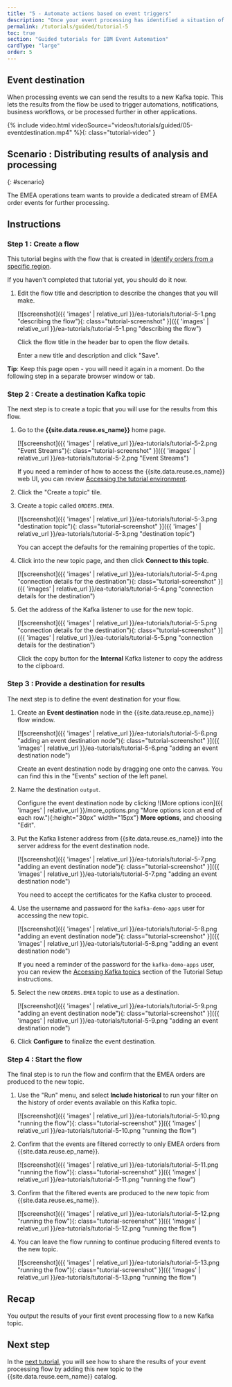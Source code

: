 ```yaml
---
title: "5 - Automate actions based on event triggers"
description: "Once your event processing has identified a situation of interest, a common next step is to automate a response. You can write the output of your processing flows to a Kafka topic to achieve this."
permalink: /tutorials/guided/tutorial-5
toc: true
section: "Guided tutorials for IBM Event Automation"
cardType: "large"
order: 5
---
```


## Event destination

When processing events we can send the results to a new Kafka topic. This lets the results from the flow be used to trigger automations, notifications, business workflows, or be processed further in other applications.

{% include video.html videoSource="videos/tutorials/guided/05-eventdestination.mp4" %}{: class="tutorial-video" }

## Scenario : Distributing results of analysis and processing
{: #scenario}

The EMEA operations team wants to provide a dedicated stream of EMEA order events for further processing.

## Instructions

### Step 1 : Create a flow

This tutorial begins with the flow that is created in [Identify orders from a specific region](./tutorial-1).

If you haven't completed that tutorial yet, you should do it now.

1. Edit the flow title and description to describe the changes that you will make.

    [![screenshot]({{ 'images' | relative_url }}/ea-tutorials/tutorial-5-1.png "describing the flow"){: class="tutorial-screenshot" }]({{ 'images' | relative_url }}/ea-tutorials/tutorial-5-1.png "describing the flow")

    Click the flow title in the header bar to open the flow details.

    Enter a new title and description and click "Save".

**Tip**: Keep this page open - you will need it again in a moment. Do the following step in a separate browser window or tab.

### Step 2 : Create a destination Kafka topic

The next step is to create a topic that you will use for the results from this flow.

1. Go to the **{{site.data.reuse.es_name}}** home page.

    [![screenshot]({{ 'images' | relative_url }}/ea-tutorials/tutorial-5-2.png "Event Streams"){: class="tutorial-screenshot" }]({{ 'images' | relative_url }}/ea-tutorials/tutorial-5-2.png "Event Streams")

    If you need a reminder of how to access the {{site.data.reuse.es_name}} web UI, you can review [Accessing the tutorial environment](./tutorial-access#event-streams).

1. Click the "Create a topic" tile.

1. Create a topic called `ORDERS.EMEA`.

    [![screenshot]({{ 'images' | relative_url }}/ea-tutorials/tutorial-5-3.png "destination topic"){: class="tutorial-screenshot" }]({{ 'images' | relative_url }}/ea-tutorials/tutorial-5-3.png "destination topic")

    You can accept the defaults for the remaining properties of the topic.

1. Click into the new topic page, and then click **Connect to this topic**.

    [![screenshot]({{ 'images' | relative_url }}/ea-tutorials/tutorial-5-4.png "connection details for the destination"){: class="tutorial-screenshot" }]({{ 'images' | relative_url }}/ea-tutorials/tutorial-5-4.png "connection details for the destination")

1. Get the address of the Kafka listener to use for the new topic.

    [![screenshot]({{ 'images' | relative_url }}/ea-tutorials/tutorial-5-5.png "connection details for the destination"){: class="tutorial-screenshot" }]({{ 'images' | relative_url }}/ea-tutorials/tutorial-5-5.png "connection details for the destination")

    Click the copy button for the **Internal** Kafka listener to copy the address to the clipboard.

### Step 3 : Provide a destination for results

The next step is to define the event destination for your flow.

1. Create an **Event destination** node in the {{site.data.reuse.ep_name}} flow window.

    [![screenshot]({{ 'images' | relative_url }}/ea-tutorials/tutorial-5-6.png "adding an event destination node"){: class="tutorial-screenshot" }]({{ 'images' | relative_url }}/ea-tutorials/tutorial-5-6.png "adding an event destination node")

    Create an event destination node by dragging one onto the canvas. You can find this in the "Events" section of the left panel.

1. Name the destination `output`.

    Configure the event destination node by clicking ![More options icon]({{ 'images' | relative_url }}/more_options.png "More options icon at end of each row."){:height="30px" width="15px"} **More options**, and choosing "Edit".

1. Put the Kafka listener address from {{site.data.reuse.es_name}} into the server address for the event destination node.

    [![screenshot]({{ 'images' | relative_url }}/ea-tutorials/tutorial-5-7.png "adding an event destination node"){: class="tutorial-screenshot" }]({{ 'images' | relative_url }}/ea-tutorials/tutorial-5-7.png "adding an event destination node")

    You need to accept the certificates for the Kafka cluster to proceed.

1. Use the username and password for the `kafka-demo-apps` user for accessing the new topic.

    [![screenshot]({{ 'images' | relative_url }}/ea-tutorials/tutorial-5-8.png "adding an event destination node"){: class="tutorial-screenshot" }]({{ 'images' | relative_url }}/ea-tutorials/tutorial-5-8.png "adding an event destination node")

    If you need a reminder of the password for the `kafka-demo-apps` user, you can review the [Accessing Kafka topics](./tutorial-access#accessing-kafka-topics) section of the Tutorial Setup instructions.

1. Select the new `ORDERS.EMEA` topic to use as a destination.

    [![screenshot]({{ 'images' | relative_url }}/ea-tutorials/tutorial-5-9.png "adding an event destination node"){: class="tutorial-screenshot" }]({{ 'images' | relative_url }}/ea-tutorials/tutorial-5-9.png "adding an event destination node")

1. Click **Configure** to finalize the event destination.

### Step 4 : Start the flow

The final step is to run the flow and confirm that the EMEA orders are produced to the new topic.

1. Use the "Run" menu, and select **Include historical** to run your filter on the history of order events available on this Kafka topic.

    [![screenshot]({{ 'images' | relative_url }}/ea-tutorials/tutorial-5-10.png "running the flow"){: class="tutorial-screenshot" }]({{ 'images' | relative_url }}/ea-tutorials/tutorial-5-10.png "running the flow")

1. Confirm that the events are filtered correctly to only EMEA orders from {{site.data.reuse.ep_name}}.

    [![screenshot]({{ 'images' | relative_url }}/ea-tutorials/tutorial-5-11.png "running the flow"){: class="tutorial-screenshot" }]({{ 'images' | relative_url }}/ea-tutorials/tutorial-5-11.png "running the flow")

1. Confirm that the filtered events are produced to the new topic from {{site.data.reuse.es_name}}.

    [![screenshot]({{ 'images' | relative_url }}/ea-tutorials/tutorial-5-12.png "running the flow"){: class="tutorial-screenshot" }]({{ 'images' | relative_url }}/ea-tutorials/tutorial-5-12.png "running the flow")

1. You can leave the flow running to continue producing filtered events to the new topic.

    [![screenshot]({{ 'images' | relative_url }}/ea-tutorials/tutorial-5-13.png "running the flow"){: class="tutorial-screenshot" }]({{ 'images' | relative_url }}/ea-tutorials/tutorial-5-13.png "running the flow")

## Recap

You output the results of your first event processing flow to a new Kafka topic.

## Next step

In the [next tutorial](./tutorial-6), you will see how to share the results of your event processing flow by adding this new topic to the {{site.data.reuse.eem_name}} catalog.
